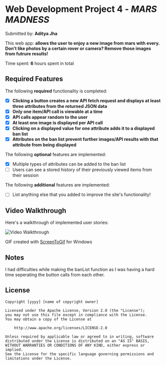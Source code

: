 # Web Development Project 4 - *MARS MADNESS*

Submitted by: **Aditya Jha**

This web app: **allows the user to enjoy a new image from mars with every. Don't like photos by a certain rover or camera? Remove those images from futrure results!**

Time spent: **6** hours spent in total

## Required Features

The following **required** functionality is completed:

- [x] **Clicking a button creates a new API fetch request and displays at least three attributes from the returned JSON data**
- [x] **Only one item/API call is viewable at a time**
- [x] **API calls appear random to the user**
- [x] **At least one image is displayed per API call**
- [x] **Clicking on a displayed value for one attribute adds it to a displayed ban list**
- [x] **Attributes on the ban list prevent further images/API results with that attribute from being displayed**

The following **optional** features are implemented:

- [x] Multiple types of attributes can be added to the ban list
- [ ] Users can see a stored history of their previously viewed items from their session

The following **additional** features are implemented:

* [ ] List anything else that you added to improve the site's functionality!

## Video Walkthrough

Here's a walkthrough of implemented user stories:

<img src='(https://media3.giphy.com/media/v1.Y2lkPTc5MGI3NjExNmF3eW9uaGM4MW93ejhoeWt6cW5wNGM1d25sODl4enAxbTllMHhuciZlcD12MV9pbnRlcm5hbF9naWZfYnlfaWQmY3Q9Zw/wsfzSyfxTQPuWqCAap/giphy.gif)' title='Video Walkthrough' width='' alt='Video Walkthrough' />

<!-- Replace this with whatever GIF tool you used! -->
GIF created with [ScreenToGif](https://www.screentogif.com/) for Windows
<!-- Recommended tools:
[Kap](https://getkap.co/) for macOS
[ScreenToGif](https://www.screentogif.com/) for Windows
[peek](https://github.com/phw/peek) for Linux. -->

## Notes

I had difficulties while making the banList function as I was having a hard time seperating the button calls from each other.

## License

    Copyright [yyyy] [name of copyright owner]

    Licensed under the Apache License, Version 2.0 (the "License");
    you may not use this file except in compliance with the License.
    You may obtain a copy of the License at

        http://www.apache.org/licenses/LICENSE-2.0

    Unless required by applicable law or agreed to in writing, software
    distributed under the License is distributed on an "AS IS" BASIS,
    WITHOUT WARRANTIES OR CONDITIONS OF ANY KIND, either express or implied.
    See the License for the specific language governing permissions and
    limitations under the License.
